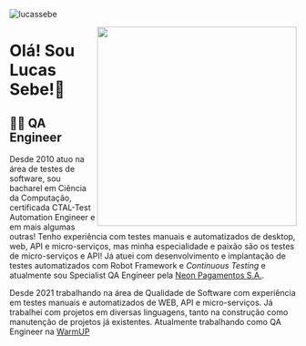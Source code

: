 <p align="left"> <img src="https://komarev.com/ghpvc/?username=lucassebe&label=Profile%20views&color=0e75b6&style=flat" alt="lucassebe" /> </p>

<img align="right" width="350" src="https://dkrn4sk0rn31v.cloudfront.net/uploads/2019/04/14232157/capa-produtividade-400x280.png"/>

# Olá! Sou Lucas Sebe!👋
## 👩‍💻 QA Engineer

Desde 2010 atuo na área de testes de software, sou bacharel em Ciência da Computação, certificada CTAL-Test Automation Engineer e em mais algumas outras! Tenho experiência com testes manuais e automatizados de desktop, web, API e micro-serviços, mas minha especialidade e paixão são os testes de micro-serviços e API! Já atuei com desenvolvimento e implantação de testes automatizados com Robot Framework e *Continuous Testing* e atualmente sou Specialist QA Engineer pela [Neon Pagamentos S.A.](https://neon.com.br/).

Desde 2021 trabalhando na área de Qualidade de Software com experiência em testes manuais e automatizados de WEB, API e micro-serviços. 
Já trabalhei com projetos em diversas linguagens, tanto na construção como manutenção de projetos já existentes. 
Atualmente trabalhando como QA Engineer na [WarmUP](https://warmupweb.com.br/)
